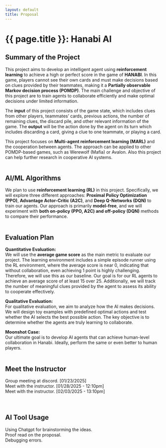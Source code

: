 ```yaml
---
layout: default
title: Proposal
---
```


# {{ page.title }}: Hanabi AI


## Summary of the Project
This project aims to develop an intelligent agent using **reinforcement learning** to achieve a high or perfect score in the game of **HANABI**. In this game, players cannot see their own cards and must make decisions based on clues provided by their teammates, making it a **Partially observable Markov decision process (POMDP)**. The main challenge and objective of this project are to train agents to collaborate efficiently and make optimal decisions under limited information.

The **input** of this project consists of the game state, which includes clues from other players, teammates’ cards, previous actions, the number of remaining clues, the discard pile, and other relevant information of the game. The **output** will be the action done by the agent on its turn which includes discarding a card, giving a clue to one teammate, or playing a card.

This project focuses on **Multi-agent reinforcement learning (MARL)** and the cooperation between agents. The approach can be applied to other POMDP-based games, such as Werewolf (Mafia) or Avalon. Also this project can help further research in cooperative AI systems.
<br>
<br>

## AI/ML Algorithms
We plan to use **reinforcement learning (RL)** in this project. Specifically, we will explore three different approaches: **Proximal Policy Optimization (PPO)**, **Advantage Actor-Critic (A2C)**, and **Deep Q-Networks (DQN)** to train our agents. Our approach is primarily **model-free**, and we will experiment with **both on-policy (PPO, A2C) and off-policy (DQN)** methods to compare their performance.
<br>
<br>

## Evaluation Plan
**Quantitative Evaluation:**  
We will use the **average game score** as the main metric to evaluate our project. The learning environment includes a simple episode runner using the RL environment, where the average score is near 0, indicating that without collaboration, even achieving 1 point is highly challenging. Therefore, we will use this as our baseline. Our goal is for our RL agents to achieve an average score of at least 15 over 25. Additionally, we will track the number of meaningful clues provided by the agent to assess its ability to cooperate effectively.

**Qualitative Evaluation:**  
For qualitative evaluation, we aim to analyze how the AI makes decisions. We will design toy examples with predefined optimal actions and test whether the AI selects the best possible action. The key objective is to determine whether the agents are truly learning to collaborate.

**Moonshot Case:**  
Our ultimate goal is to develop AI agents that can achieve human-level collaboration in Hanabi. Ideally, perform the same or even better to human players.
<br>
<br>

## Meet the Instructor
Group meeting at discord. [01/23/2025] \
Meet with the instructor. [01/28/2025 - 12:10pm] \
Meet with the instructor. [02/03/2025 - 13:10pm] \
<br>
<br>

## AI Tool Usage
Using Chatgpt for brainstorming the ideas. \
Proof read on the proposal. \
Debugging errors.
<br>
<br>
